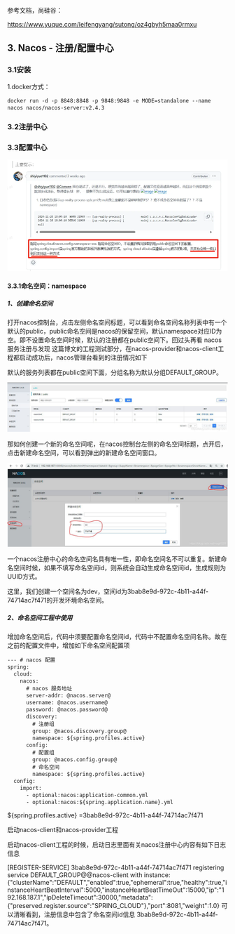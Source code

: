 参考文档，尚硅谷：

https://www.yuque.com/leifengyang/sutong/oz4gbyh5maa0rmxu

## 3. Nacos - 注册/配置中心

### 3.1安装

1.docker方式：

```
docker run -d -p 8848:8848 -p 9848:9848 -e MODE=standalone --name nacos nacos/nacos-server:v2.4.3
```

### 3.2注册中心

 

### 3.3配置中心

![image-20250208165356614](https://raw.githubusercontent.com/qkd90/figureBed/main/202502081653699.png)

#### 3.3.1命名空间：namespace

##### 1、创建命名空间

打开nacos控制台，点击左侧命名空间标题，可以看到命名空间名称列表中有一个默认的public，public命名空间是nacos的保留空间，默认namespace对应ID为空。即不设置命名空间时候，默认的注册都在public空间下。回过头再看 nacos服务注册与发现 这篇博文的工程测试部分，在nacos-provider和nacos-client工程都启动成功后，nacos管理台看到的注册情况如下

默认的服务列表都在public空间下面，分组名称为默认分组DEFAULT_GROUP。

![img](https://raw.githubusercontent.com/qkd90/figureBed/main/202502081702772.jpeg)

那如何创建一个新的命名空间呢，在nacos控制台左侧的命名空间标题，点开后，点击新建命名空间，可以看到弹出的新建命名空间窗口。

![img](https://raw.githubusercontent.com/qkd90/figureBed/main/202502081702888.jpeg)

一个nacos注册中心的命名空间名具有唯一性，即命名空间名不可以重复。新建命名空间时候，如果不填写命名空间id，则系统会自动生成命名空间id，生成规则为UUID方式。

这里，我们创建一个空间名为dev，空间id为3bab8e9d-972c-4b11-a44f-74714ac7f471的开发环境命名空间。

##### 2、命名空间工程中使用

增加命名空间后，代码中须要配置命名空间id，代码中不配置命名空间名称。故在之前的配置文件中，增加如下命名空间配置项

```
--- # nacos 配置
spring:
  cloud:
    nacos:
      # nacos 服务地址
      server-addr: @nacos.server@
      username: @nacos.username@
      password: @nacos.password@
      discovery:
        # 注册组
        group: @nacos.discovery.group@
        namespace: ${spring.profiles.active}
      config:
        # 配置组
        group: @nacos.config.group@
        # 命名空间
        namespace: ${spring.profiles.active}
  config:
    import:
      - optional:nacos:application-common.yml
      - optional:nacos:${spring.application.name}.yml
```

${spring.profiles.active} =3bab8e9d-972c-4b11-a44f-74714ac7f471

启动nacos-client和nacos-provider工程

启动nacos-client工程的时候，启动日志里面有关nacos注册中心内容有如下日志信息

[REGISTER-SERVICE] 3bab8e9d-972c-4b11-a44f-74714ac7f471 registering service DEFAULT_GROUP@@nacos-client with instance: {"clusterName":"DEFAULT","enabled":true,"ephemeral":true,"healthy":true,"instanceHeartBeatInterval":5000,"instanceHeartBeatTimeOut":15000,"ip":"192.168.187.1","ipDeleteTimeout":30000,"metadata":{"preserved.register.source":"SPRING_CLOUD"},"port":8081,"weight":1.0}
可以清晰看到，注册信息中包含了命名空间id信息 3bab8e9d-972c-4b11-a44f-74714ac7f471。